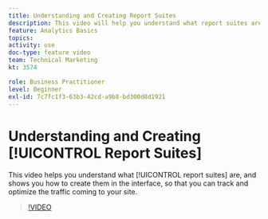 ```yaml
---
title: Understanding and Creating Report Suites
description: This video will help you understand what report suites are, and will show you how to create them in the interface, so that you can track and optimize the people coming to your site.
feature: Analytics Basics
topics: 
activity: use
doc-type: feature video
team: Technical Marketing
kt: 3574

role: Business Practitioner
level: Beginner
exl-id: 7c7fc1f3-63b3-42cd-a9b8-bd300d8d1921
---
```

# Understanding and Creating [!UICONTROL Report Suites]

This video helps you understand what [!UICONTROL report suites] are, and shows you how to create them in the interface, so that you can track and optimize the traffic coming to your site.

>[!VIDEO](https://video.tv.adobe.com/v/28773/?quality=12)
